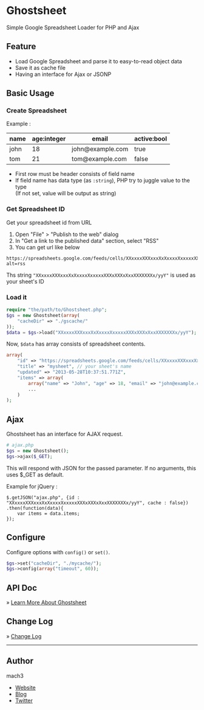 # Ghostsheet

Simple Google Spreadsheet Loader for PHP and Ajax

## Feature

- Load Google Spreadsheet and parse it to easy-to-read object data
- Save it as cache file
- Having an interface for Ajax or JSONP

## Basic Usage

### Create Spreadsheet

Example :

<table>
	<thead>
		<tr>
			<th>name</th>
			<th>age:integer</th>
			<th>email</th>
			<th>active:bool</th>
		</tr>
	</thead>
	<tbody>
		<tr>
			<td>john</td>
			<td>18</td>
			<td>john@example.com</td>
			<td>true</td>
		</tr>
		<tr>
			<td>tom</td>
			<td>21</td>
			<td>tom@example.com</td>
			<td>false</td>
		</tr>
	</tbody>
</table>

- First row must be header consists of field name
- If field name has data type (as `:string`), PHP try to juggle value to the type  
  (If not set, value will be output as string)


### Get Spreadsheet ID

Get your spreadsheet id from URL

1. Open "File" > "Publish to the web" dialog
2. In "Get a link to the published data" section, select "RSS"
3. You can get url like below

```
https://spreadsheets.google.com/feeds/cells/XXxxxxXXXxxxXxXxxxxXxxxxxXXXxXXXxXxxXXXXXXXx/yyY/public/basic?alt=rss
```

Ths string `"XXxxxxXXXxxxXxXxxxxXxxxxxXXXxXXXxXxxXXXXXXXx/yyY"` is used as your sheet's ID

### Load it

```php
require "the/path/to/Ghostsheet.php";
$gs = new Ghostsheet(array(
	"cacheDir" => "./gscache/"
));
$data = $gs->load("XXxxxxXXXxxxXxXxxxxXxxxxxXXXxXXXxXxxXXXXXXXx/yyY");
```

Now, `$data` has array consists of spreadsheet contents.

```php
array(
	"id" => "https://spreadsheets.google.com/feeds/cells/XXxxxxXXXxxxXxXxxxxXxxxxxXXXxXXXxXxxXXXXXXXx/yyY/public/basic",
	"title" => "mysheet", // your sheet's name
	"updated" => "2013-05-28T10:37:51.771Z",
	"items" => array(
		array("name" => "John", "age" => 18, "email" => "john@example.com", "active" => true),
		...
	)
);
```

## Ajax

Ghostsheet has an interface for AJAX request.

```php
# ajax.php
$gs = new Ghostsheet();
$gs->ajax($_GET);
```

This will respond with JSON for the passed parameter.
If no arguments, this uses $_GET as default.

Example for jQuery :

```
$.getJSON("ajax.php", {id : "XXxxxxXXXxxxXxXxxxxXxxxxxXXXxXXXxXxxXXXXXXXx/yyY", cache : false})
.then(function(data){
	var items = data.items;
});
```

## Configure

Configure options with `config()` or `set()`.

```php
$gs->set("cacheDir", "./mycache/");
$gs->config(array("timeout", 60));
```

## API Doc

&raquo; [Learn More About Ghostsheet](doc/api.md)

## Change Log

&raquo; [Change Log](doc/changelog.md)


-----

## Author

mach3

- [Website](http://www.mach3.jp)
- [Blog](http://blog.mach3.jp)
- [Twitter](http://twitter.com/mach3ss)
